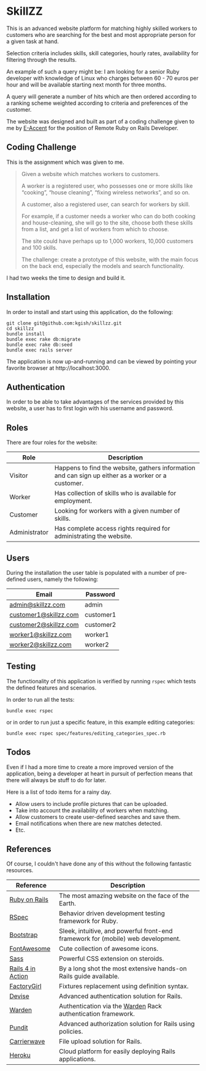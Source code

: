 # SkillZZ

This is an advanced website platform for matching highly skilled workers to customers who are searching for the best and most appropriate person for a given task at hand.

Selection criteria includes skills, skill categories, hourly rates, availability for filtering through the results.

An example of such a query might be: I am looking for a senior Ruby developer with knowledge of Linux who charges between 60 - 70 euros per hour and will be available starting next month for three months.

A query will generate a number of hits which are then ordered according to a ranking scheme weighted according to criteria and preferences of the customer.

The website was designed and built as part of a coding challenge given to me by [E-Accent](https://www.e-accent.com/) for the position of Remote Ruby on Rails Developer.


## Coding Challenge

This is the assignment which was given to me.

> Given a website which matches workers to customers. 
> 
> A worker is a registered user, who possesses one or more skills like “cooking”, “house cleaning”, “fixing wireless networks”, and so on. 
> 
> A customer, also a registered user, can search for workers by skill.
> 
> For example, if a customer needs a worker who can do both cooking and house-cleaning, she will go to the site, choose both these skills from a list, and get a list of workers from which to choose.
> 
> The site could have perhaps up to 1,000 workers, 10,000 customers and 100 skills.
> 
> The challenge: create a prototype of this website, with the main focus on the back end, especially the models and search functionality.

I had two weeks the time to design and build it.


## Installation

In order to install and start using this application, do the following:

    git clone git@github.com:kgish/skillzz.git
    cd skillzz
    bundle install
    bundle exec rake db:migrate
    bundle exec rake db:seed
    bundle exec rails server

The application is now up-and-running and can be viewed by pointing your favorite browser at http://localhost:3000.


## Authentication

In order to be able to take advantages of the services provided by this website, a user has to first login with his username and password.


## Roles

There are four roles for the website:

Role | Description
------------ | -------------
Visitor | Happens to find the website, gathers information and can sign up either as a worker or a customer.
Worker | Has collection of skills who is available for employment.
Customer | Looking for workers with a given number of skills.
Administrator | Has complete access rights required for administrating the website.


## Users

During the installation the user table is populated with a number of pre-defined users, namely the following:

Email | Password
------------ | -------------
admin@skillzz.com | admin
customer1@skillzz.com | customer1
customer2@skillzz.com | customer2
worker1@skillzz.com | worker1
worker2@skillzz.com | worker2


## Testing

The functionality of this application is verified by running `rspec` which tests the defined features and scenarios.

In order to run all the tests:

    bundle exec rspec
  
or in order to run just a specific feature, in this example editing categories:

    bundle exec rspec spec/features/editing_categories_spec.rb
    

## Todos

Even if I had a more time to create a more improved version of the application, being a developer at heart in pursuit of perfection means that there will always be stuff to do for later.

Here is a list of todo items for a rainy day.

* Allow users to include profile pictures that can be uploaded.
* Take into account the availability of workers when matching.
* Allow customers to create user-defined searches and save them.
* Email notifications when there are new matches detected.
* Etc.


## References

Of course, I couldn't have done any of this without the following fantastic resources.

Reference | Description
------------ | -------------
[Ruby on Rails](http://rubyonrails.org/) | The most amazing website on the face of the Earth.
[RSpec](http://rspec.info/) | Behavior driven development testing framework for Ruby.
[Bootstrap](http://getbootstrap.com/) | Sleek, intuitive, and powerful front-end framework for (mobile) web development.
[FontAwesome](http://fontawesome.io/) | Cute collection of awesome icons.
[Sass](http://sass-lang.com/) | Powerful CSS extension on steroids.
[Rails 4 in Action](https://www.manning.com/books/rails-4-in-action) | By a long shot the most extensive hands-on Rails guide available.
[FactoryGirl](https://github.com/thoughtbot/factory_girl_rails) | Fixtures replacement using definition syntax.
[Devise](https://github.com/plataformatec/devise) | Advanced authentication solution for Rails.
[Warden](https://github.com/hassox/rails_warden) | Authentication via the [Warden](https://github.com/hassox/warden) Rack authentication framework. 
[Pundit](https://github.com/elabs/pundit) | Advanced authorization solution for Rails using policies.
[Carrierwave](https://github.com/carrierwaveuploader/carrierwave) | File upload solution for Rails.
[Heroku](https://www.heroku.com/) | Cloud platform for easily deploying Rails applications.

